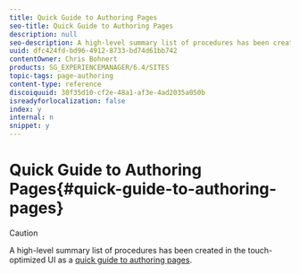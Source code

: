 ```yaml
---
title: Quick Guide to Authoring Pages
seo-title: Quick Guide to Authoring Pages
description: null
seo-description: A high-level summary list of procedures has been created in the touch-optimized UI as a quick guide to authoring pages.
uuid: dfc424fd-bd96-4912-8733-bd74d61bb742
contentOwner: Chris Bohnert
products: SG_EXPERIENCEMANAGER/6.4/SITES
topic-tags: page-authoring
content-type: reference
discoiquuid: 30f35d10-cf2e-48a1-af3e-4ad2035a050b
isreadyforlocalization: false
index: y
internal: n
snippet: y
---
```


# Quick Guide to Authoring Pages{#quick-guide-to-authoring-pages}

>[!CAUTION]
>
>A high-level summary list of procedures has been created in the touch-optimized UI as a [quick guide to authoring pages](../../../sites/authoring/using/qg-page-authoring.md).

